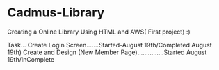 # Cadmus-Library
Creating a Online Library Using HTML and AWS( First project) :)

Task...
 Create Login Screen.......Started-August 19th/Completed August 19th)
 Create and Design (New Member Page)...............Started August 19th/InComplete

